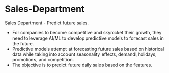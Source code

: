 # Sales-Department
Sales Department - Predict future sales.
* For companies to become competitive and skyrocket their growth, they need to leverage AI/ML to develop predictive models to forecast sales in the future.
* Predictive models attempt at forecasting future sales based on historical data while taking into account seasonality effects, demand, holidays, promotions, and competition.
* The objective is to predict future daily sales based on the features. 
